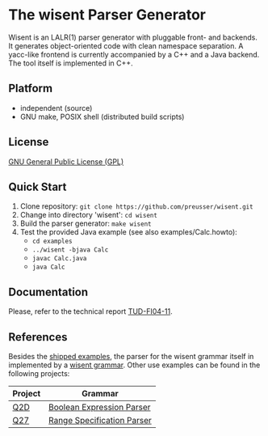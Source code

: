 # The wisent Parser Generator #
Wisent is an LALR(1) parser generator with pluggable front- and
backends. It generates object-oriented code with clean namespace
separation. A yacc-like frontend is currently accompanied by a C++ and
a Java backend. The tool itself is implemented in C++.

## Platform
- independent (source)
- GNU make, POSIX shell (distributed build scripts)

## License

[GNU General Public License (GPL)](http://www.gnu.org/licenses/gpl.html)

## Quick Start

1. Clone repository: `git clone https://github.com/preusser/wisent.git`
2. Change into directory 'wisent': `cd wisent`
3. Build the parser generator: `make wisent`
4. Test the provided Java example (see also examples/Calc.howto):
    + `cd examples`
    + `../wisent -bjava Calc`
    + `javac Calc.java`
    + `java Calc`

## Documentation

Please, refer to the technical report
[TUD-FI04-11](http://www.qucosa.de/fileadmin/data/qucosa/documents/9868/tud_TB_2004-11.pdf).

## References

Besides the [shipped examples](examples/), the parser for the wisent grammar itself in
implemented by a [wisent grammar](src/frontend/wisent/WP.ypp). Other use examples can
be found in the following projects:

Project | Grammar
--------|--------
[Q2D](https://github.com/fer-rum/q2d) | [Boolean Expression Parser](https://github.com/fer-rum/q2d/blob/master/interfaces/quantor/Quantorizer.ypp)
[Q27](https://github.com/preusser/q27)| [Range Specification Parser](https://github.com/preusser/q27/blob/master/src/cpp/range/RangeParser.ypp)
